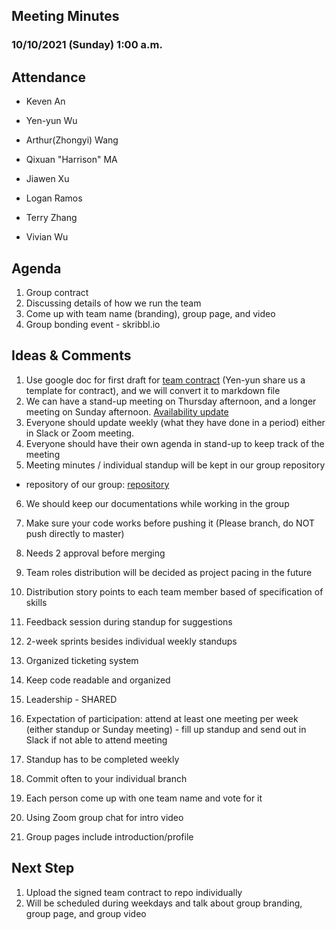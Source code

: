## Meeting Minutes  

### 10/10/2021 (Sunday) 1:00 a.m.

## Attendance

- Keven An
- Yen-yun Wu
- Arthur(Zhongyi) Wang
- Qixuan "Harrison" MA

- Jiawen Xu
- Logan Ramos
- Terry Zhang
- Vivian Wu

## Agenda

1. Group contract
2. Discussing details of how we run the team
3. Come up with team name (branding), group page, and video
4. Group bonding event - skribbl.io

## Ideas & Comments

1. Use google doc for first draft for [team contract](https://docs.google.com/document/d/1O0kvgBc5t3iqWs2eXWbfYBEb58oqkMlJCBcGpzxDPV8/edit)  (Yen-yun share us a template for contract), and we will convert it to markdown file 
2. We can have a stand-up meeting on Thursday afternoon, and a longer meeting on Sunday afternoon. [Availability update](https://www.when2meet.com/?13175372-28DpZ )
3. Everyone should update weekly (what they have done in a period) either in Slack or Zoom meeting.
4. Everyone should have their own agenda in stand-up to keep track of the meeting 
5.  Meeting minutes / individual standup will be kept in our group repository
   - repository of our group: [repository](https://github.com/cse110-sp21-group35/cse110-sp21-group35)
6. We should keep our documentations while working in the group
7. Make sure your code works before pushing it (Please branch, do NOT push directly to master)
8. Needs 2 approval before merging 
9. Team roles distribution will be decided as project pacing in the future
10. Distribution story points to each team member based of specification of skills 
11. Feedback session during standup for suggestions
12. 2-week sprints besides individual weekly standups 
13. Organized ticketing system

14. Keep code readable and organized
15. Leadership - SHARED
16. Expectation of participation: attend at least one meeting per week (either standup or Sunday meeting) - fill up standup and send out in Slack if not able to attend meeting
17. Standup has to be completed weekly
18. Commit often to your individual branch

19. Each person come up with one team name and vote for it
20. Using Zoom group chat for intro video
21. Group pages include introduction/profile

## Next Step

1.  Upload the signed team contract to repo individually
2.  Will be scheduled during weekdays and talk about group branding, group page, and group video

